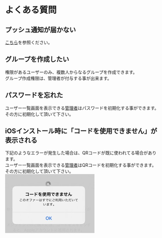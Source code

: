 # よくある質問

## プッシュ通知が届かない
[こちら](push.md)を参照ください。

## グループを作成したい
権限があるユーザーのみ、複数人からなるグループを作成できます。  
グループ作成権限は、管理者が付与する事が出来ます。

## パスワードを忘れた
ユーザー一覧画面を表示できる[管理者](admin.md)はパスワードを初期化する事ができます。その方に初期化して頂いて下さい。  

## iOSインストール時に「コードを使用できません」が表示される
下記のようなエラーが発生した場合は、QRコードが既に使われてる場合があります。  
ユーザー一覧画面を表示できる[管理者](admin.md)はQRコードを初期化する事ができます。その方に初期化して頂いて下さい。  
![Screenshot](img/ioserror.jpg)  